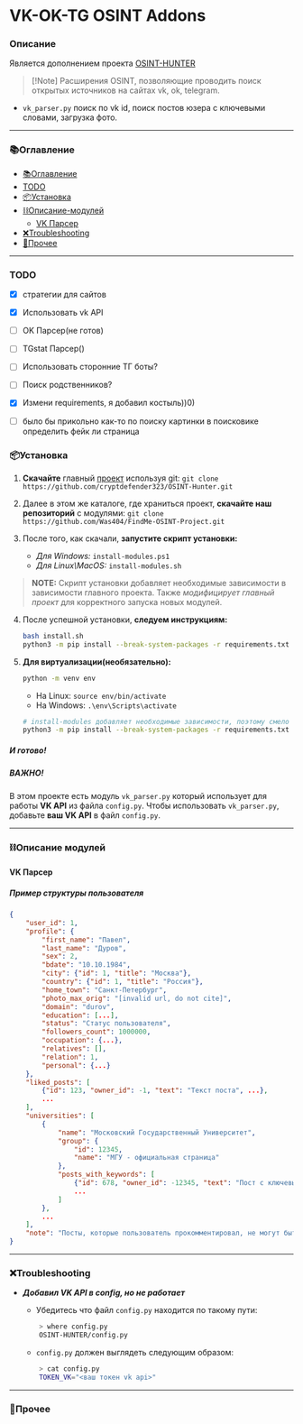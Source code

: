 # VK-OK-TG OSINT Addons

### Описание
Является дополнением проекта [OSINT-HUNTER](https://github.com/cryptdefender323/OSINT-Hunter/tree/main)

> [!Note] Расширения OSINT, позволяющие проводить поиск открытых источников на сайтах vk, ok, telegram.



- `vk_parser.py`
поиск по vk id, поиск постов юзера с ключевыми словами, загрузка фото. 

---

### 📚Оглавление
- [📚Оглавление](#📚оглавление)
- [TODO](#todo)
- [📦Установка](#📦установка)
- [⛓️Описание-модулей](#⛓️описание-модулей)
    - [VK Парсер](#vk-парсер)
- [❌Troubleshooting](#❌troubleshooting)
- [📣Прочее](#📣прочее)

---


### TODO

- [x] стратегии для сайтов 
- [x] Использовать vk API
- [ ] OK Парсер(не готов)
- [ ] TGstat Парсер()
- [ ] Использовать сторонние ТГ боты?
- [ ] Поиск родственников?
- [x] Измени requirements, я добавил костыль))0)
- [ ] было бы прикольно как-то по поиску картинки в поисковике определить фейк ли страница


### 📦Установка 

1. **Скачайте** главный [проект](https://github.com/cryptdefender323/OSINT-Hunter/tree/main) используя git: `git clone https://github.com/cryptdefender323/OSINT-Hunter.git`

2. Далее в этом же каталоге, где храниться проект, **скачайте наш репозиторий** с модулями: `git clone https://github.com/Was404/FindMe-OSINT-Project.git` 

3. После того, как скачали, **запустите скрипт установки:**
    - *Для Windows:* `install-modules.ps1`
    - *Для Linux\MacOS:* `install-modules.sh`

> **NOTE:** Скрипт установки добавляет необходимые зависимости в зависимости главного проекта. Также *модифицирует главный проект* для корректного запуска новых модулей.

4. После успешной установки, **следуем инструкциям:**
    ```bash
    bash install.sh
    python3 -m pip install --break-system-packages -r requirements.txt
    ```
5. **Для виртуализации(необязательно):**

    ```bash
    python -m venv env
    ```

    - На Linux: `source env/bin/activate`
    - На Windows: `.\env\Scripts\activate`

    ```bash
    # install-modules добавляет необходимые зависимости, поэтому смело выполняем общие зависимости
    python3 -m pip install --break-system-packages -r requirements.txt
    ```

##### И готово!

##### **ВАЖНО!**

В этом проекте есть модуль `vk_parser.py` который использует для работы **VK API** из файла `config.py`. Чтобы использовать `vk_parser.py`, добавьте **ваш VK API** в файл `config.py`.

---

### ⛓️Описание модулей

#### VK Парсер

##### Пример структуры пользователя

```json
{
    "user_id": 1,
    "profile": {
        "first_name": "Павел",
        "last_name": "Дуров",
        "sex": 2,
        "bdate": "10.10.1984",
        "city": {"id": 1, "title": "Москва"},
        "country": {"id": 1, "title": "Россия"},
        "home_town": "Санкт-Петербург",
        "photo_max_orig": "[invalid url, do not cite]",
        "domain": "durov",
        "education": [...],
        "status": "Статус пользователя",
        "followers_count": 1000000,
        "occupation": {...},
        "relatives": [],
        "relation": 1,
        "personal": {...}
    },
    "liked_posts": [
        {"id": 123, "owner_id": -1, "text": "Текст поста", ...},
        ...
    ],
    "universities": [
        {
            "name": "Московский Государственный Университет",
            "group": {
                "id": 12345,
                "name": "МГУ - официальная страница"
            },
            "posts_with_keywords": [
                {"id": 678, "owner_id": -12345, "text": "Пост с ключевым словом", ...},
                ...
            ]
        },
        ...
    ],
    "note": "Посты, которые пользователь прокомментировал, не могут быть получены из-за ограничений VK API."
}
```
---

### ❌Troubleshooting

- ***Добавил VK API в config, но не работает***

    - Убедитесь что файл `config.py` находится по такому пути:  
    ```bash
        > where config.py
        OSINT-HUNTER/config.py
    ```
    - `config.py` должен выглядеть следующим образом:
    ```bash
        > cat config.py
        TOKEN_VK="<ваш токен vk api>"
    ```

---

### 📣Прочее


